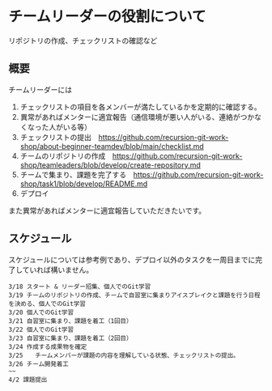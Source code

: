 # チームリーダーの役割について

リポジトリの作成、チェックリストの確認など

## 概要
チームリーダーには
1. チェックリストの項目を各メンバーが満たしているかを定期的に確認する。
2. 異常があればメンターに適宜報告（通信環境が悪い人がいる、連絡がつかなくなった人がいる等）
3. チェックリストの提出　https://github.com/recursion-git-work-shop/about-beginner-teamdev/blob/main/checklist.md
4. チームのリポジトリの作成　https://github.com/recursion-git-work-shop/teamleaders/blob/develop/create-repository.md
5. チームで集まり、課題を完了する　https://github.com/recursion-git-work-shop/task1/blob/develop/README.md
6. デプロイ

また異常があればメンターに適宜報告していただきたいです。

## スケジュール
スケジュールについては参考例であり、デプロイ以外のタスクを一周目までに完了していれば構いません。

```
3/18 スタート & リーダー招集、個人でのGit学習
3/19 チームのリポジトリの作成、チームで自習室に集まりアイスブレイクと課題を行う日程を決める、個人でのGit学習
3/20 個人でのGit学習
3/21 自習室に集まり、課題を着工（1回目）
3/22 個人でのGit学習
3/23 自習室に集まり、課題を着工（2回目）
3/24 作成する成果物を確定
3/25　　チームメンバーが課題の内容を理解している状態、チェックリストの提出。
3/26 チーム開発着工
~~
4/2 課題提出
```
